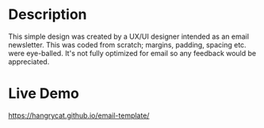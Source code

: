 # Description

This simple design was created by a UX/UI designer intended as an email newsletter. 
This was coded from scratch; margins, padding, spacing etc. were eye-balled. 
It's not fully optimized for email so any feedback would be appreciated. 

# Live Demo

https://hangrycat.github.io/email-template/
